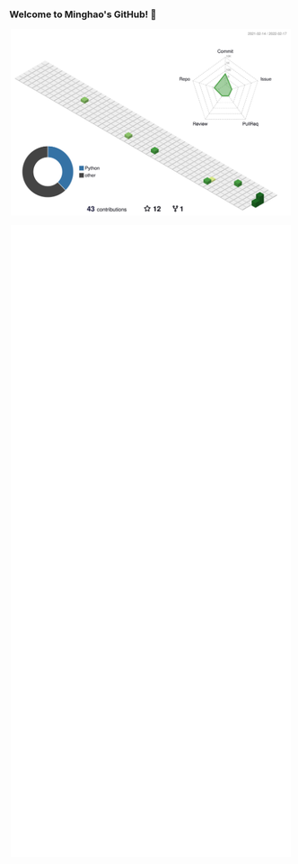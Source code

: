 ### Welcome to Minghao's GitHub! 👋

<p align="center">
	<a href="/profile-3d-contrib/profile-green-animate.svg">
		<img width="500em" src="/profile-3d-contrib/profile-green-animate.svg">
	</a>
</p>
<p align="center">
	<a href="/github-metrics.svg">
		<img width="500em" src="/github-metrics.svg">
	</a>
</p>




<!--
<center>
    <img src="/profile-3d-contrib/profile-green-animate.svg" width="500">
    <img src="/github-metrics.svg" width="500">
</center>
![Metrics](/github-metrics.svg)
![profile-3d](/profile-3d-contrib/profile-green-animate.svg | width=50)
- This is a LEGO-like contribution chart.
![profile-3d](/profile-3d-contrib/profile-gitblock.svg)


Here are some ideas to get you started:

- 🔭 I’m currently working on ...
- 🌱 I’m currently learning ...
- 👯 I’m looking to collaborate on ...
- 🤔 I’m looking for help with ...
- 💬 Ask me about ...
- 📫 How to reach me: ...
- 😄 Pronouns: ...
- ⚡ Fun fact: ...
-->

